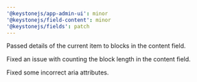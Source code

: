 ```yaml
---
'@keystonejs/app-admin-ui': minor
'@keystonejs/field-content': minor
'@keystonejs/fields': patch
---
```


Passed details of the current item to blocks in the content field.

Fixed an issue with counting the block length in the content field.

Fixed some incorrect aria attributes.
